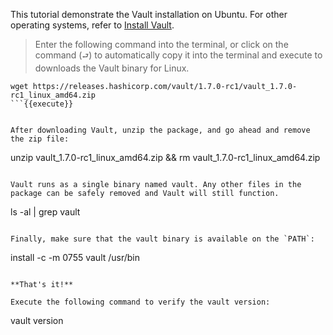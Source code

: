 This tutorial demonstrate the Vault installation on Ubuntu. For other operating systems, refer to [Install Vault](https://learn.hashicorp.com/vault/getting-started/install).

> Enter the following command into the terminal, or click on the command (`⮐`) to automatically copy it into the terminal and execute to downloads the Vault binary for Linux.


```
wget https://releases.hashicorp.com/vault/1.7.0-rc1/vault_1.7.0-rc1_linux_amd64.zip
```{{execute}}


After downloading Vault, unzip the package, and go ahead and remove the zip file:

```
unzip vault_1.7.0-rc1_linux_amd64.zip && rm vault_1.7.0-rc1_linux_amd64.zip
```{{execute}}

Vault runs as a single binary named vault. Any other files in the package can be safely removed and Vault will still function.

```
ls -al | grep vault
```{{execute}}

Finally, make sure that the vault binary is available on the `PATH`:

```
install -c -m 0755 vault /usr/bin
```{{execute}}

**That's it!**

Execute the following command to verify the vault version:

```
vault version
```{{execute}}
